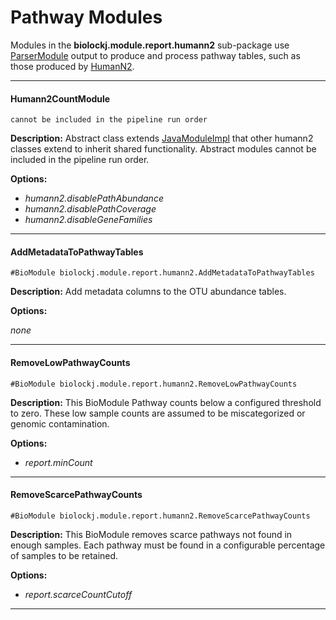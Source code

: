 # Pathway Modules

Modules in the **biolockj.module.report.humann2** sub-package use  [ParserModule](https://msioda.github.io/BioLockJ/docs/biolockj/module/implicit/parser/ParserModule.html) output to produce and process pathway tables, such as those produced by [HumanN2](../wiki/module.classifier.wgs#humann2classifier).

---

#### Humann2CountModule
`cannot be included in the pipeline run order`

**Description:** Abstract class extends [JavaModuleImpl](https://msioda.github.io/BioLockJ/docs/biolockj/module/JavaModuleImpl.html) that other humann2 classes extend to inherit shared functionality.  Abstract modules cannot be included in the pipeline run order.

**Options:**

   - *humann2.disablePathAbundance*
   - *humann2.disablePathCoverage*
   - *humann2.disableGeneFamilies*

---

#### AddMetadataToPathwayTables
`#BioModule biolockj.module.report.humann2.AddMetadataToPathwayTables`

**Description:**  Add metadata columns to the OTU abundance tables.

**Options:**

 *none*

---

#### RemoveLowPathwayCounts
`#BioModule biolockj.module.report.humann2.RemoveLowPathwayCounts`

**Description:**  This BioModule Pathway counts below a configured threshold to zero.  These low sample counts are assumed to be miscategorized or genomic contamination.

**Options:**

   - *report.minCount*

----

#### RemoveScarcePathwayCounts
`#BioModule biolockj.module.report.humann2.RemoveScarcePathwayCounts`

**Description:**  This BioModule removes scarce pathways not found in enough samples.  Each pathway must be found in a configurable percentage of samples to be retained.

**Options:**

   - *report.scarceCountCutoff*

----